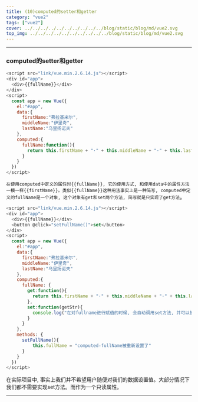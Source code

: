 ```yaml
---
title: (10)computed的setter和getter
category: "vue2"
tags: ["vue2"]
cover: ../../../../../../../../../../blog/static/blog/md/vue2.svg
top_img: ../../../../../../../../../../blog/static/blog/md/vue2.svg
---
```


***

### computed的setter和getter


```js vue2
<script src="link/vue.min.2.6.14.js"></script>
<div id="app">
  <div>{{fullName}}</div>
</div>
<script>
  const app = new Vue({
    el:"#app",
    data:{
      firstName:"弗拉基米尔",
      middleName:"伊里奇",
      lastName:"乌里扬诺夫"
    },
    computed:{
      fullName:function(){
        return this.firstName + "·" + this.middleName + "·" + this.lastName
      }
    }
  })
</script>
```



`在使用computed中定义的属性时{{fullName}}, 它的使用方式, 和使用data中的属性方法一模一样{{firstName}}。类似{{fullName}}这种用法事实上是一种简写, computed中定义的fullName是一个对象, 这个对象有get和set两个方法, 简写就是只实现了get方法`。


```js vue2
<script src="link/vue.min.2.6.14.js"></script>
<div id="app">
  <div>{{fullName}}</div>
  <button @click="setFullName()">set</button>
</div>
<script>
  const app = new Vue({
    el:"#app",
    data:{
      firstName:"弗拉基米尔",
      middleName:"伊里奇",
      lastName:"乌里扬诺夫"
    },
    computed:{
      fullName: {
        get:function(){
          return this.firstName + "·" + this.middleName + "·" + this.lastName
        },
        set:function(getStr){
          console.log("在对fullname进行赋值的时候, 会自动调用set方法, 并可以接收参数:"+getStr)
        }
      }
    },
    methods: {
      setFullName(){
          this.fullName = "computed-fullName被重新设置了"
      }
    }
  })
</script>
```


在实际项目中, 事实上我们并不希望用户随便对我们的数据设置值。大部分情况下我们都不需要实现set方法。而作为一个只读属性。


***